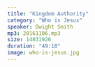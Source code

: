 ```yaml
---
title: "Kingdom Authority"
category: "Who is Jesus"
speaker: Dwight Smith
mp3: 20161106.mp3
size: 14031926
duration: "49:18"
image: who-is-jesus.jpg
---
```

